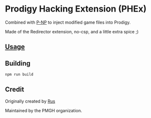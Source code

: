 # Prodigy Hacking Extension (PHEx)

Combined with [P-NP](https://github.com/Prodigy-Hacking/P-NP) to inject modified game files into Prodigy.

Made of the Redirector extension, no-csp, and a little extra spice ;)

## [Usage](https://github.com/Prodigy-Hacking/ProdigyMathGameHacking/wiki/How-to-install-hacks)

## Building

```cmd
npm run build
```

## Credit

Originally created by [Rus](https://github.com/UntrustableRus/)

Maintained by the PMGH organization.
